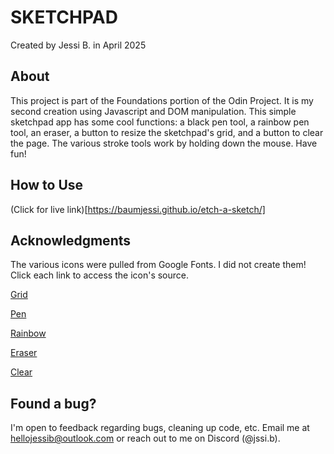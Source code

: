 # SKETCHPAD
Created by Jessi B. in April 2025

## About
This project is part of the Foundations portion of the Odin Project. It is my second creation using Javascript and DOM manipulation. This simple sketchpad app has some cool functions: a black pen tool, a rainbow pen tool, an eraser, a button to resize the sketchpad's grid, and a button to clear the page. The various stroke tools work by holding down the mouse. Have fun!

## How to Use
(Click for live link)[https://baumjessi.github.io/etch-a-sketch/]

## Acknowledgments
The various icons were pulled from Google Fonts. I did not create them! Click each link to access the icon's source.

[Grid](https://fonts.google.com/icons?selected=Material+Symbols+Outlined:background_grid_small:FILL@0;wght@400;GRAD@0;opsz@24&icon.query=grid&icon.size=24&icon.color=%2339ff14&icon.platform=web)

[Pen](https://fonts.google.com/icons?selected=Material+Symbols+Outlined:ink_pen:FILL@0;wght@400;GRAD@0;opsz@24&icon.query=pen&icon.size=24&icon.color=%2339ff14&icon.platform=web)

[Rainbow](https://fonts.google.com/icons?selected=Material+Symbols+Outlined:looks:FILL@0;wght@400;GRAD@0;opsz@24&icon.query=rainbow&icon.size=24&icon.color=%2339ff14&icon.platform=web)

[Eraser](https://fonts.google.com/icons?selected=Material+Symbols+Outlined:ink_eraser:FILL@0;wght@400;GRAD@0;opsz@24&icon.query=eraser&icon.size=24&icon.color=%2339ff14&icon.platform=web)

[Clear](https://fonts.google.com/icons?selected=Material+Symbols+Outlined:cancel:FILL@0;wght@400;GRAD@0;opsz@24&icon.query=clear&icon.size=24&icon.color=%2339ff14&icon.platform=web)

## Found a bug?
I'm open to feedback regarding bugs, cleaning up code, etc. Email me at hellojessib@outlook.com or reach out to me on Discord (@jssi.b).

